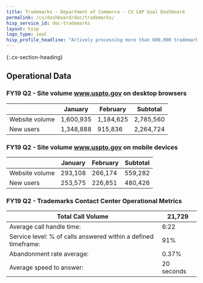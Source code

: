 ```yaml
---
title: Trademarks - Department of Commerce - CX CAP Goal Dashboard
permalink: /cx/dashboard/doc/trademarks/
hisp_service_id: doc-trademarks
layout: hisp
logo_type: seal
hisp_profile_headline: "Actively processing more than 600,000 trademark applications"
---
```


{:.cx-section-heading}
## Operational Data

### FY19 Q2 - Site volume www.uspto.gov on desktop browsers

|                | January   | February  | Subtotal  |
|----------------|-----------|-----------|-----------|
| Website volume | 1,600,935 | 1,184,625 | 2,785,560 |
| New users      | 1,348,888 | 915,836   | 2,264,724 |

### FY19 Q2 - Site volume www.uspto.gov on mobile devices

|                | January | February | Subtotal |
|----------------|---------|----------|----------|
| Website volume | 293,108 | 266,174  | 559,282  |
| New users      | 253,575 | 226,851  | 480,426  |

### FY19 Q2 - Trademarks Contact Center Operational Metrics

| Total Call Volume                                              | 21,729     |
|----------------------------------------------------------------|------------|
| Average call handle time:                                      | 6:22       |
| Service level: % of calls answered within a defined timeframe: | 91%        |
| Abandonment rate average:                                      | 0.37%      |
| Average speed to answer:                                       | 20 seconds |
